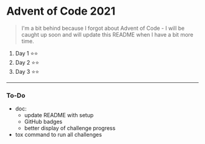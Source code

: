 # Advent of Code 2021

> I'm a bit behind because I forgot about Advent of Code - I will be caught up soon and will update this README when I have a bit more time.

1. Day 1 ⭐️⭐️
1. Day 2 ⭐️⭐️
1. Day 3 ⭐️⭐️

---

### To-Do

- doc:
  - update README with setup
  - GitHub badges
  - better display of challenge progress
- tox command to run all challenges
